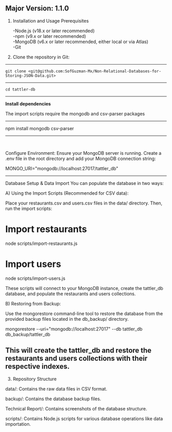Major Version: 1.1.0
------------
1. Installation and Usage Prerequisites

    -Node.js (v18.x or later recommended)<br/>
    -npm (v9.x or later recommended)<br/>
    -MongoDB (v6.x or later recommended, either local or via Atlas)<br/>
    -Git

2. Clone the repository in Git:
_____
    git clone <git@github.com:SofGuzman-Mx/Non-Relational-Databases-for-Storing-JSON-Data.git>
_____    
    cd tattler-db
_____
**Install dependencies**

The import scripts require the mongodb and csv-parser packages
____

npm install mongodb csv-parser
____
<br/>

Configure Environment:
Ensure your MongoDB server is running. Create a .env file in the root directory and add your MongoDB connection string:

MONGO_URI="mongodb://localhost:27017/tattler_db"
_________________
Database Setup & Data Import
You can populate the database in two ways:

A) Using the Import Scripts (Recommended for CSV data):

Place your restaurants.csv and users.csv files in the data/ directory. Then, run the import scripts:

# Import restaurants
node scripts/import-restaurants.js

# Import users
node scripts/import-users.js

These scripts will connect to your MongoDB instance, create the tattler_db database, and populate the restaurants and users collections.

B) Restoring from Backup:

Use the mongorestore command-line tool to restore the database from the provided backup files located in the db_backup/ directory.

mongorestore --uri="mongodb://localhost:27017" --db tattler_db db_backup/tattler_db

This will create the tattler_db and restore the restaurants and users collections with their respective indexes.
-----------------------
3. Repository Structure

data/: Contains the raw data files in CSV format.

backup/: Contains the database backup files.

Technical Report/: Contains screenshots of the database structure.

scripts/: Contains Node.js scripts for various database operations like data importation.


